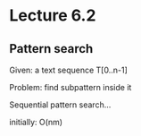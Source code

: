 # Lecture 6.2

## Pattern search

Given: a text sequence T[0..n-1]

Problem: find subpattern inside it

Sequential pattern search...

initially: O(nm)
